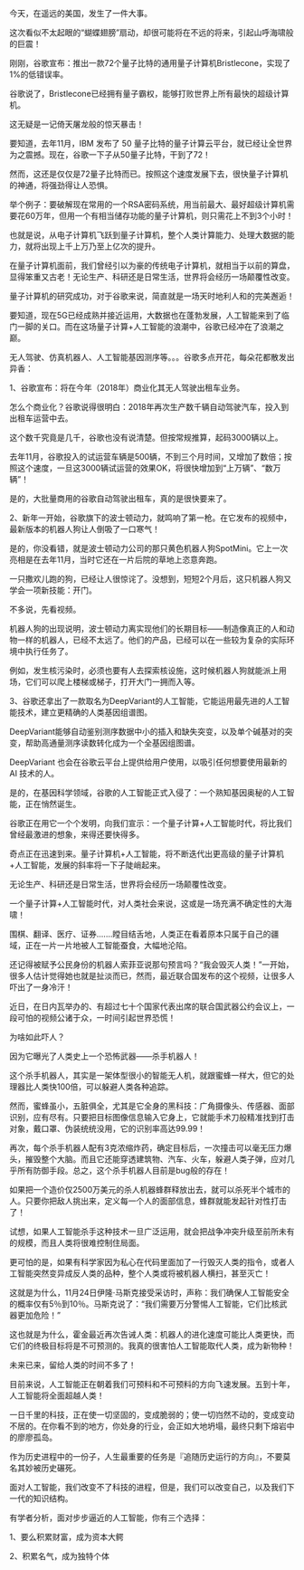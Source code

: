 今天，在遥远的美国，发生了一件大事。

这次看似不太起眼的“蝴蝶翅膀”扇动，却很可能将在不远的将来，引起山呼海啸般的巨震！

刚刚，谷歌宣布：推出一款72个量子比特的通用量子计算机Bristlecone，实现了1%的低错误率。

谷歌说了，Bristlecone已经拥有量子霸权，能够打败世界上所有最快的超级计算机。

这无疑是一记倚天屠龙般的惊天暴击！



要知道，去年11月，IBM 发布了 50 量子比特的量子计算云平台，就已经让全世界为之震撼。现在，谷歌一下子从50量子比特，干到了72！

然而，这还是仅仅是72量子比特而已。按照这个速度发展下去，很快量子计算机的神通，将强劲得让人恐惧。

举个例子：要破解现在常用的一个RSA密码系统，用当前最大、最好超级计算机需要花60万年，但用一个有相当储存功能的量子计算机，则只需花上不到3个小时！

也就是说，从电子计算机飞跃到量子计算机，整个人类计算能力、处理大数据的能力，就将出现上千上万乃至上亿次的提升。

在量子计算机面前，我们曾经引以为豪的传统电子计算机，就相当于以前的算盘，显得笨重又古老！无论生产、科研还是日常生活，世界将会经历一场颠覆性改变。

量子计算机的研究成功，对于谷歌来说，简直就是一场天时地利人和的完美邂逅！

要知道，现在5G已经成熟并接近运用，大数据也在蓬勃发展，人工智能来到了临门一脚的关口。而在这场量子计算+人工智能的浪潮中，谷歌已经冲在了浪潮之巅。

无人驾驶、仿真机器人、人工智能基因测序等。。。谷歌多点开花，每朵花都散发出异香：

1、谷歌宣布：将在今年（2018年）商业化其无人驾驶出租车业务。

怎么个商业化？谷歌说得很明白：2018年再次生产数千辆自动驾驶汽车，投入到出租车运营中去。

这个数千究竟是几千，谷歌也没有说清楚。但按常规推算，起码3000辆以上。



去年11月，谷歌投入的试运营车辆是500辆，不到三个月时间，又增加了数倍；按照这个速度，一旦这3000辆试运营的效果OK，将很快增加到“上万辆”、“数万辆”！

是的，大批量商用的谷歌自动驾驶出租车，真的是很快要来了。

2、新年一开始，谷歌旗下的波士顿动力，就鸣响了第一枪。在它发布的视频中，最新版本的机器人狗让人倒吸了一口寒气！

是的，你没看错，就是波士顿动力公司的那只黄色机器人狗SpotMini。它上一次亮相是在去年11月，当时它还在一片后院的草地上恣意奔跑。

一只撒欢儿跑的狗，已经让人很惊诧了。没想到，短短2个月后，这只机器人狗又学会一项新技能：开门。

不多说，先看视频。



机器人狗的出现说明，波士顿动力离实现他们的长期目标——制造像真正的人和动物一样的机器人，已经不太远了。他们的产品，已经可以在一些较为复杂的实际环境中执行任务了。

例如，发生核污染时，必须也要有人去探索核设施，这时候机器人狗就能派上用场，它们可以爬上楼梯或梯子，打开大门一拥而入等。

3、谷歌还拿出了一款取名为DeepVariant的人工智能，它能运用最先进的人工智能技术，建立更精确的人类基因组谱图。

DeepVariant能够自动鉴别测序数据中小的插入和缺失突变，以及单个碱基对的突变，帮助高通量测序读数转化成为一个全基因组图谱。

DeepVariant 也会在谷歌云平台上提供给用户使用，以吸引任何想要使用最新的 AI 技术的人。



是的，在基因科学领域，谷歌的人工智能正式入侵了：一个熟知基因奥秘的人工智能，正在悄然诞生。

谷歌正在用它一个个发明，向我们宣示：一个量子计算+人工智能时代，将比我们曾经最激进的想象，来得还要快得多。

奇点正在迅速到来。量子计算机+人工智能，将不断迭代出更高级的量子计算机+人工智能，发展的斜率将一下子陡峭起来。

无论生产、科研还是日常生活，世界将会经历一场颠覆性改变。

一个量子计算+人工智能时代，对人类社会来说，这或是一场充满不确定性的大海啸！

围棋、翻译、医疗、证券.......瞠目结舌地，人类正在看着原本只属于自己的疆域，正在一片一片地被人工智能蚕食，大幅地沦陷。

还记得被赋予公民身份的机器人索菲亚说那句预言吗？“我会毁灭人类！”一开始，很多人估计觉得她也就是扯淡而已，然而，最近联合国发布的这个视频，让很多人吓出了一身冷汗！



近日，在日内瓦举办的、有超过七十个国家代表出席的联合国武器公约会议上，一段可怕的视频公诸于众，一时间引起世界恐慌！

为啥如此吓人？

因为它曝光了人类史上一个恐怖武器——杀手机器人！

这个杀手机器人，其实是一架体型很小的智能无人机，就跟蜜蜂一样大，但它的处理器比人类快100倍，可以躲避人类各种追踪。



然而，蜜蜂虽小，五脏俱全，尤其是它全身的黑科技：广角摄像头、传感器、面部识别，应有尽有。只要把目标图像信息输入它身上，它就能手术刀般精准找到打击对象，戴口罩、伪装统统没用，它的识别率高达99.99！

再次，每个杀手机器人配有3克浓缩炸药，确定目标后，一次撞击可以毫无压力爆头，摧毁整个大脑。而且它还能穿透建筑物、汽车、火车，躲避人类子弹，应对几乎所有防御手段。总之，这个杀手机器人目前是bug般的存在！



如果把一个造价仅2500万美元的杀人机器蜂群释放出去，就可以杀死半个城市的人。只要你把敌人挑出来，定义每一个人的面部信息，蜂群就能发起针对性打击了！

试想，如果人工智能杀手这种技术一旦广泛运用，就会把战争冲突升级至前所未有的规模，而且人类将很难控制住局面。

更可怕的是，如果有科学家因为私心在代码里面加了一行毁灭人类的指令，或者人工智能突然变异成反人类的品种，整个人类或将被机器人横扫，甚至灭亡！



这就是为什么，11月24日伊隆·马斯克接受采访时，声称：我们确保人工智能安全的概率仅有5％到10％。马斯克说了：“我们需要万分警惕人工智能，它们比核武器更加危险！”

这也就是为什么，霍金最近再次告诫人类：机器人的进化速度可能比人类更快，而它们的终极目标将是不可预测的。我真的很害怕人工智能取代人类，成为新物种！

未来已来，留给人类的时间不多了！

目前来说，人工智能正在朝着我们可预料和不可预料的方向飞速发展。五到十年，人工智能将全面超越人类！

一日千里的科技，正在使一切坚固的，变成脆弱的；使一切岿然不动的，变成变动不居的。在你看不到的地方，你处身的行业，会正如大地坍塌，最终只剩下熔岩中的廖廖孤岛。

作为历史进程中的一份子，人生最重要的任务是『追随历史运行的方向』，不要莫名其妙被历史碾死。

面对人工智能，我们改变不了科技的进程，但是，我们可以改变自己，以及我们下一代的知识结构。

有学者分析，面对步步逼近的人工智能，你有三个选择：

1、要么积累财富，成为资本大鳄

2、积累名气，成为独特个体

